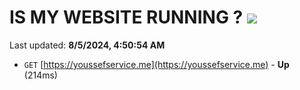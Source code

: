 # IS MY WEBSITE RUNNING ? [![](https://img.shields.io/static/v1?label=Sponsor&message=%E2%9D%A4&logo=GitHub&color=%23fe8e86)](https://github.com/sponsors/Youssef-Lehmam)

Last updated: **8/5/2024, 4:50:54 AM**

- `GET` [https://youssefservice.me](https://youssefservice.me) - **Up** (214ms)
